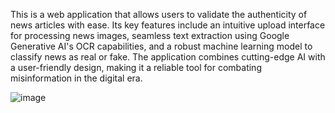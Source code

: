 This is a web application that allows users to validate the authenticity of news articles with ease. Its key features include an intuitive upload interface for processing news images, seamless text extraction using Google Generative AI's OCR capabilities, and a robust machine learning model to classify news as real or fake. The application combines cutting-edge AI with a user-friendly design, making it a reliable tool for combating misinformation in the digital era.

![image](https://github.com/user-attachments/assets/40a4fa63-31ae-4c34-9f83-5477c4335bf7)
